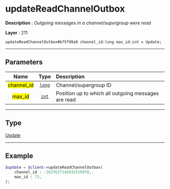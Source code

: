 # updateReadChannelOutbox

**Description** : *Outgoing messages in a channel/supergroup were read*

**Layer** : 211

```tl
updateReadChannelOutbox#b75f99a9 channel_id:long max_id:int = Update;
```

---

## Parameters

| Name | Type | Description |
| :---: | :---: | :--- |
| <mark>channel_id</mark> | [`long`](type/long) | Channel/supergroup ID |
| <mark>max_id</mark> | [`int`](type/int) | Position up to which all outgoing messages are read |

---

## Type

[Update](type/Update)

---

## Example

```php
$update = $client->updateReadChannelOutbox(
	channel_id : -1637627144932519978,
	max_id : 73,
);
```